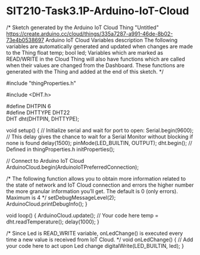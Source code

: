 # SIT210-Task3.1P-Arduino-IoT-Cloud

/* 
  Sketch generated by the Arduino IoT Cloud Thing "Untitled"
  https://create.arduino.cc/cloud/things/335a7287-a991-46de-8b02-73e4b0538697 
  Arduino IoT Cloud Variables description
  The following variables are automatically generated and updated when changes are made to the Thing
  float temp;
  bool led;
  Variables which are marked as READ/WRITE in the Cloud Thing will also have functions
  which are called when their values are changed from the Dashboard.
  These functions are generated with the Thing and added at the end of this sketch.
*/

#include "thingProperties.h"

#include <DHT.h>

#define DHTPIN 6     
#define DHTTYPE DHT22  
DHT dht(DHTPIN, DHTTYPE);

void setup() {
  // Initialize serial and wait for port to open:
  Serial.begin(9600);
  // This delay gives the chance to wait for a Serial Monitor without blocking if none is found
  delay(1500); 
  pinMode(LED_BUILTIN, OUTPUT);
  dht.begin();
  // Defined in thingProperties.h
  initProperties();

  // Connect to Arduino IoT Cloud
  ArduinoCloud.begin(ArduinoIoTPreferredConnection);
  
  /*
     The following function allows you to obtain more information
     related to the state of network and IoT Cloud connection and errors
     the higher number the more granular information you’ll get.
     The default is 0 (only errors).
     Maximum is 4
 */
  setDebugMessageLevel(2);
  ArduinoCloud.printDebugInfo();
}

void loop() {
  ArduinoCloud.update();
  // Your code here 
  temp = dht.readTemperature();
  delay(1000);
}




/*
  Since Led is READ_WRITE variable, onLedChange() is
  executed every time a new value is received from IoT Cloud.
*/
void onLedChange()  {
  // Add your code here to act upon Led change
  digitalWrite(LED_BUILTIN, led);
}
